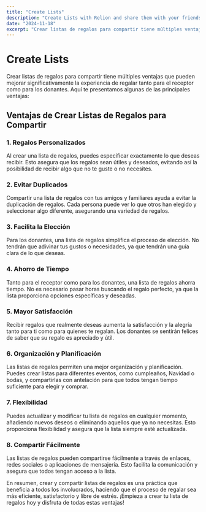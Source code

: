 ```yaml
---
title: "Create Lists"
description: "Create Lists with Relion and share them with your friends and family"
date: "2024-11-18"
excerpt: "Crear listas de regalos para compartir tiene múltiples ventajas que pueden mejorar significativamente la experiencia de regalar tanto para el receptor como para los donantes. Aquí te presentamos algunas de las principales ventajas."
---
```


# Create Lists

Crear listas de regalos para compartir tiene múltiples ventajas que pueden mejorar significativamente la experiencia de regalar tanto para el receptor como para los donantes. Aquí te presentamos algunas de las principales ventajas:

## Ventajas de Crear Listas de Regalos para Compartir

### 1. Regalos Personalizados

Al crear una lista de regalos, puedes especificar exactamente lo que deseas recibir. Esto asegura que los regalos sean útiles y deseados, evitando así la posibilidad de recibir algo que no te guste o no necesites.

### 2. Evitar Duplicados

Compartir una lista de regalos con tus amigos y familiares ayuda a evitar la duplicación de regalos. Cada persona puede ver lo que otros han elegido y seleccionar algo diferente, asegurando una variedad de regalos.

### 3. Facilita la Elección

Para los donantes, una lista de regalos simplifica el proceso de elección. No tendrán que adivinar tus gustos o necesidades, ya que tendrán una guía clara de lo que deseas.

### 4. Ahorro de Tiempo

Tanto para el receptor como para los donantes, una lista de regalos ahorra tiempo. No es necesario pasar horas buscando el regalo perfecto, ya que la lista proporciona opciones específicas y deseadas.

### 5. Mayor Satisfacción

Recibir regalos que realmente deseas aumenta la satisfacción y la alegría tanto para ti como para quienes te regalan. Los donantes se sentirán felices de saber que su regalo es apreciado y útil.

### 6. Organización y Planificación

Las listas de regalos permiten una mejor organización y planificación. Puedes crear listas para diferentes eventos, como cumpleaños, Navidad o bodas, y compartirlas con antelación para que todos tengan tiempo suficiente para elegir y comprar.

### 7. Flexibilidad

Puedes actualizar y modificar tu lista de regalos en cualquier momento, añadiendo nuevos deseos o eliminando aquellos que ya no necesitas. Esto proporciona flexibilidad y asegura que la lista siempre esté actualizada.

### 8. Compartir Fácilmente

Las listas de regalos pueden compartirse fácilmente a través de enlaces, redes sociales o aplicaciones de mensajería. Esto facilita la comunicación y asegura que todos tengan acceso a la lista.

En resumen, crear y compartir listas de regalos es una práctica que beneficia a todos los involucrados, haciendo que el proceso de regalar sea más eficiente, satisfactorio y libre de estrés. ¡Empieza a crear tu lista de regalos hoy y disfruta de todas estas ventajas!
